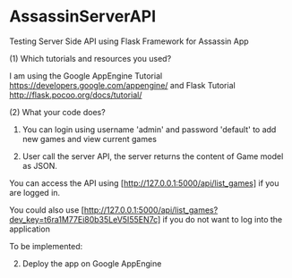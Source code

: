 AssassinServerAPI
=================

Testing Server Side API using Flask Framework for Assassin App

(1) Which tutorials and resources you used?

I am using the Google AppEngine Tutorial https://developers.google.com/appengine/ and
Flask Tutorial http://flask.pocoo.org/docs/tutorial/

(2) What your code does?

1. You can login using username 'admin' and password 'default' to add new games and view current games

2. User call the server API, the server returns the content of Game model as JSON.

You can access the API using [http://127.0.0.1:5000/api/list_games] if you are logged in.

You could also use [http://127.0.0.1:5000/api/list_games?dev_key=t6ra1M77Ei80b35LeV5I55EN7c] 
if you do not want to log into the application

To be implemented:

2. Deploy the app on Google AppEngine


